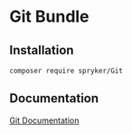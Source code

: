 # Git Bundle

## Installation

```
composer require spryker/Git
```

## Documentation

[Git Documentation](https://spryker.github.io/git/index.html)




